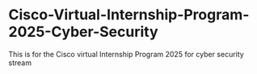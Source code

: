 # Cisco-Virtual-Internship-Program-2025-Cyber-Security
This is for the Cisco virtual Internship Program 2025 for cyber security stream
